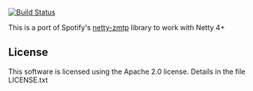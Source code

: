[![Build Status](https://travis-ci.org/spotify/netty-zmtp.png?branch=master)](https://travis-ci.org/spotify/netty-zmtp)

This is a port of Spotify's [netty-zmtp](https://github.com/spotify/netty-zmtp) library to work with Netty 4+


## License

This software is licensed using the Apache 2.0 license. Details in the file
LICENSE.txt
